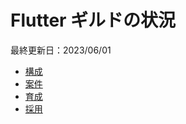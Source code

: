 # Flutter ギルドの状況

最終更新日：2023/06/01

- [構成]
- [案件]
- [育成]
- [採用]

<!-- Links -->

[構成]: docs/structure.md

[案件]: docs/project.md

[育成]: docs/nurturing.md

[採用]: docs/recruit.md
